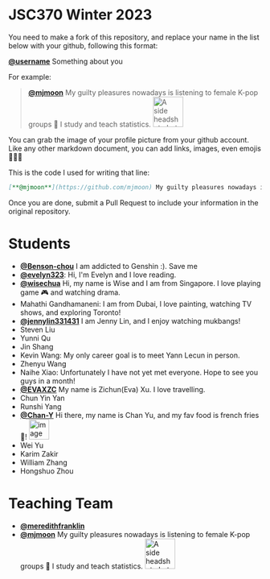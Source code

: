 # JSC370 Winter 2023

You need to make a fork of this repository, and replace your name in the list below with your github, following this format:

[**@username**]() Something about you

For example:

> [**@mjmoon**](https://github.com/mjmoon) My guilty pleasures nowadays is listening to female K-pop groups 🎵 I study and teach statistics. <img src="https://avatars.githubusercontent.com/u/18671161?s=400&v=4" alt="A side headshot photo in black and white of Michael" width="60px">  


You can grab the image of your profile picture from your github account. Like any other markdown document, you can add links, images, even emojis 🍋🍰🐸

This is the code I used for writing that line:

```md
[**@mjmoon**](https://github.com/mjmoon) My guilty pleasures nowadays is listening to female K-pop groups 🎵 I study and teach statistics. <img src="https://avatars.githubusercontent.com/u/18671161?s=400&v=4" alt="A side headshot photo in black and white of Michael" width="60px">
```

Once you are done, submit a Pull Request to include your information in the original repository.

# Students

- [**@Benson-chou**](https://github.com/Benson-chou) I am addicted to Genshin :). Save me
- [**@evelyn323**](https://github.com/evelyn323): Hi, I'm Evelyn and I love reading. 
- [**@wisechua**](https://github.com/wisechua) Hi, my name is Wise and I am from Singapore. I love playing game 🎮 and watching drama. 
- Mahathi Gandhamaneni: I am from Dubai, I love painting, watching TV shows, and exploring Toronto!
- [**@jennylin331431**](https://github.com/Jennylin331431) I am Jenny Lin, and I enjoy watching mukbangs! 
- Steven Liu
- Yunni Qu
- Jin Shang
- Kevin Wang: My only career goal is to meet Yann Lecun in person.
- Zhenyu Wang
- Naihe Xiao: Unfortunately I have not yet met everyone. Hope to see you guys in a month!
- [**@EVAXZC**](https://github.com/EVAXZC) My name is Zichun(Eva) Xu. I love travelling.
- Chun Yin Yan
- Runshi Yang
- [**@Chan-Y**](https://github.com/Chan-Y) Hi there, my name is Chan Yu, and my fav food is french fries🍟! <img src="https://avatars.githubusercontent.com/u/55168779?s=40&v=4" alt="image of my github profile picture" width="40px">
- Wei Yu
- Karim Zakir
- William Zhang
- Hongshuo Zhou


# Teaching Team

- [**@meredithfranklin**](https://github.com/meredithfranklin)
- [**@mjmoon**](https://github.com/mjmoon) My guilty pleasures nowadays is listening to female K-pop groups 🎵 I study and teach statistics. <img src="https://avatars.githubusercontent.com/u/18671161?s=400&v=4" alt="A side headshot photo in black and white of Michael" width="60px">

